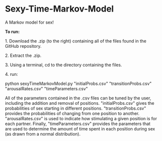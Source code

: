 Sexy-Time-Markov-Model
======================

A Markov model for sex!

<p><b>To run:</b><p>
<p>1. Download the .zip (to the right) containing all of the files found in the GitHub repository.</p>
<p>2. Extract the .zip.
<p>3. Using a terminal, cd to the directory containing the files.</p>
<p>4. run:</p>
<p>python sexyTimeMarkovModel.py "initialProbs.csv" "transitionProbs.csv" "arousalRates.csv" "timeParameters.csv"</p>

<p> All of the parameters contained in the .csv files can be tuned by the user, including the addition and removal of positions. "initialProbs.csv" gives the probabilities of sex starting in different positions. "transitionProbs.csv" provides the probabilities of changing from one position to another. "arousalRates.csv" is used to indicate how stimulating a given position is for each partner. Finally, "timeParameters.csv" provides the parameters that are used to determine the amount of time spent in each position during sex (as drawn from a normal distribution).</p>
